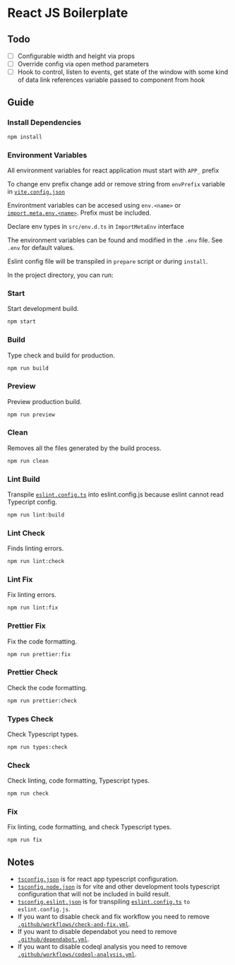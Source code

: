 # React JS Boilerplate

## Todo

-   [ ] Configurable width and height via props
-   [ ] Override config via open method parameters
-   [ ] Hook to control, listen to events, get state of the window with some kind of data link references variable passed to component from hook

## Guide

### Install Dependencies

```bash
npm install
```

### Environment Variables

All environment variables for react application must start with `APP_` prefix

To change env prefix change add or remove string from `envPrefix` variable in [`vite.config.json`](./vite.config.ts)

Environtment variables can be accesed using `env.<name>` or [`import.meta.env.<name>`](https://vitejs.dev/guide/env-and-mode.html). Prefix must be included.

Declare env types in `src/env.d.ts` in `ImportMetaEnv` interface

The environment variables can be found and modified in the `.env` file. See `.env` for default values.

Eslint config file will be transpiled in `prepare` script or during `install`.

In the project directory, you can run:

### Start

Start development build.

```bash
npm start
```

### Build

Type check and build for production.

```bash
npm run build
```

### Preview

Preview production build.

```bash
npm run preview
```

### Clean

Removes all the files generated by the build process.

```bash
npm run clean
```

### Lint Build

Transpile [`eslint.config.ts`](./eslint.config.ts) into eslint.config.js because eslint cannot read Typecript config.

```bash
npm run lint:build
```

### Lint Check

Finds linting errors.

```bash
npm run lint:check
```

### Lint Fix

Fix linting errors.

```bash
npm run lint:fix
```

### Prettier Fix

Fix the code formatting.

```bash
npm run prettier:fix
```

### Prettier Check

Check the code formatting.

```bash
npm run prettier:check
```

### Types Check

Check Typescript types.

```bash
npm run types:check
```

### Check

Check linting, code formatting, Typescript types.

```bash
npm run check
```

### Fix

Fix linting, code formatting, and check Typescript types.

```bash
npm run fix
```

## Notes

-   [`tsconfig.json`](./tsconfig.json) is for react app typescript configuration.
-   [`tsconfig.node.json`](./tsconfig.node.json) is for vite and other development tools typescript configuration that will not be included in build result.
-   [`tsconfig.eslint.json`](./tsconfig.eslint.json) is for transpiling [`eslint.config.ts`](./eslint.config.ts) `to eslint.config.js`.
-   If you want to disable check and fix workflow you need to remove [`.github/workflows/check-and-fix.yml`](./.github/workflows/check-and-fix.yml).
-   If you want to disable dependabot you need to remove [`.github/dependabot.yml`](./.github/dependabot.yml).
-   If you want to disable codeql analysis you need to remove [`.github/workflows/codeql-analysis.yml`](./.github/workflows/codeql-analysis.yml).

